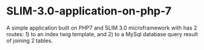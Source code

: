 # SLIM-3.0-application-on-php-7
A simple application built on PHP7  and SLIM 3.0 microframework with has 2 routes:  1) to an index twig template, and  2) to a MySql database query result of joining 2 tables.
